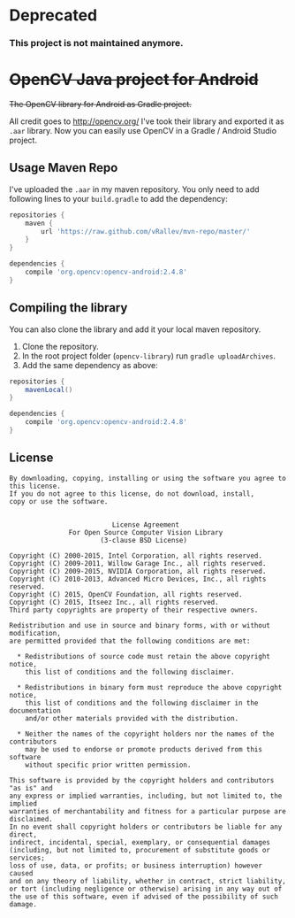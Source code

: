 # Deprecated
### This project is not maintained anymore.


~~OpenCV Java project for Android~~
===================================

~~The OpenCV library for Android as Gradle project.~~

All credit goes to http://opencv.org/ I've took their library and exported it as `.aar` library. Now you can easily use OpenCV in a Gradle / Android Studio project.

Usage Maven Repo
----------------

I've uploaded the `.aar` in my maven repository. You only need to add following lines to your `build.gradle` to add the dependency:
```groovy
repositories {
    maven {
        url 'https://raw.github.com/vRallev/mvn-repo/master/'
    }
}

dependencies {
    compile 'org.opencv:opencv-android:2.4.8'
}
```

Compiling the library
---------------------

You can also clone the library and add it your local maven repository.
 
 1. Clone the repository.
 2. In the root project folder (`opencv-library`) run `gradle uploadArchives`.
 3. Add the same dependency as above:

```groovy
repositories {
    mavenLocal()
}

dependencies {
    compile 'org.opencv:opencv-android:2.4.8'
}
``` 

License
-------

	By downloading, copying, installing or using the software you agree to this license.
	If you do not agree to this license, do not download, install,
	copy or use the software.


	                          License Agreement
	               For Open Source Computer Vision Library
	                       (3-clause BSD License)

	Copyright (C) 2000-2015, Intel Corporation, all rights reserved.
	Copyright (C) 2009-2011, Willow Garage Inc., all rights reserved.
	Copyright (C) 2009-2015, NVIDIA Corporation, all rights reserved.
	Copyright (C) 2010-2013, Advanced Micro Devices, Inc., all rights reserved.
	Copyright (C) 2015, OpenCV Foundation, all rights reserved.
	Copyright (C) 2015, Itseez Inc., all rights reserved.
	Third party copyrights are property of their respective owners.

	Redistribution and use in source and binary forms, with or without modification,
	are permitted provided that the following conditions are met:

	  * Redistributions of source code must retain the above copyright notice,
	    this list of conditions and the following disclaimer.

	  * Redistributions in binary form must reproduce the above copyright notice,
	    this list of conditions and the following disclaimer in the documentation
	    and/or other materials provided with the distribution.

	  * Neither the names of the copyright holders nor the names of the contributors
	    may be used to endorse or promote products derived from this software
	    without specific prior written permission.

	This software is provided by the copyright holders and contributors "as is" and
	any express or implied warranties, including, but not limited to, the implied
	warranties of merchantability and fitness for a particular purpose are disclaimed.
	In no event shall copyright holders or contributors be liable for any direct,
	indirect, incidental, special, exemplary, or consequential damages
	(including, but not limited to, procurement of substitute goods or services;
	loss of use, data, or profits; or business interruption) however caused
	and on any theory of liability, whether in contract, strict liability,
	or tort (including negligence or otherwise) arising in any way out of
	the use of this software, even if advised of the possibility of such damage.